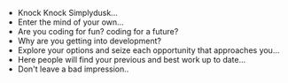- Knock Knock Simplydusk...
- Enter the mind of your own...
- Are you coding for fun? coding for a future?
- Why are you getting into development?
- Explore your options and seize each opportunity that approaches you...
- Here people will find your previous and best work up to date...
- Don't leave a bad impression..

